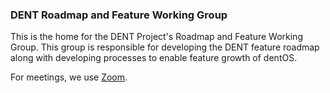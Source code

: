 ### DENT Roadmap and Feature Working Group

This is the home for the DENT Project's Roadmap and Feature Working Group. This
group is responsible for developing the DENT feature roadmap along with
developing processes to enable feature growth of dentOS.

For meetings, we use
[Zoom](https://zoom.us/meeting/register/tJMod-yvrD4rHtNIpPTosVOj571ECS_lrf8j).
